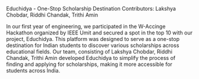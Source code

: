Educhidya - One-Stop Scholarship Destination
Contributors: Lakshya Chobdar, Riddhi Chandak, Trithi Amin

In our first year of engineering, we participated in the W-Accinge Hackathon organized by IEEE Umit and secured a spot in the top 10 with our project, Educhidya. This platform was designed to serve as a one-stop destination for Indian students to discover various scholarships across educational fields. Our team, consisting of Lakshya Chobdar, Riddhi Chandak, Trithi Amin developed Educhidya to simplify the process of finding and applying for scholarships, making it more accessible for students across India.
